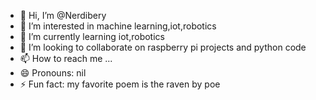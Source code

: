 - 👋 Hi, I’m @Nerdibery
- 👀 I’m interested in machine learning,iot,robotics
- 🌱 I’m currently learning iot,robotics
- 💞️ I’m looking to collaborate on raspberry pi projects and python code
- 📫 How to reach me ...
- 😄 Pronouns: nil
- ⚡ Fun fact: my favorite poem is the raven by poe

<!---
Nerdibery/Nerdibery is a ✨ special ✨ repository because its `README.md` (this file) appears on your GitHub profile.
You can click the Preview link to take a look at your changes.
--->
